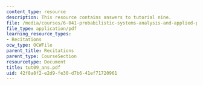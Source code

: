```yaml
---
content_type: resource
description: This resource contains answers to tutorial nine.
file: /media/courses/6-041-probabilistic-systems-analysis-and-applied-probability-spring-2006/42f8a8f2e2d9fe30d7b641ef71720961_tut09_ans.pdf
file_type: application/pdf
learning_resource_types:
- Recitations
ocw_type: OCWFile
parent_title: Recitations
parent_type: CourseSection
resourcetype: Document
title: tut09_ans.pdf
uid: 42f8a8f2-e2d9-fe30-d7b6-41ef71720961
---
```

